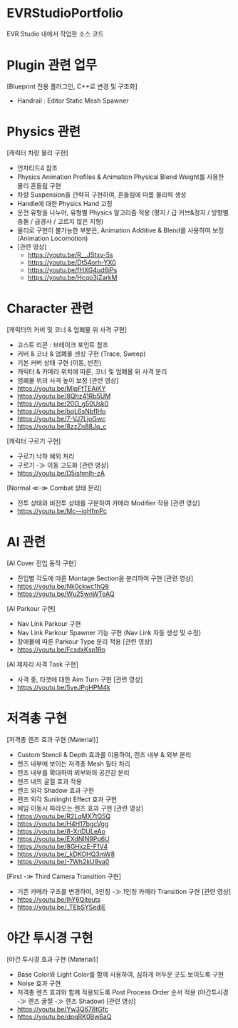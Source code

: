 # EVRStudioPortfolio
EVR Studio 내에서 작업한 소스 코드


# Plugin 관련 업무
[Blueprint 전용 플러그인, C++로 변경 및 구조화]
- Handrail : Editor Static Mesh Spawner

# Physics 관련
[캐릭터 차량 물리 구현]
- 언차티드4 참조
- Physics Animation Profiles & Animation Physical Blend Weight를 사용한 물리 흔들림 구현
- 차량 Suspension을 간략히 구현하여, 흔들림에 따름 물리력 생성
- Handle에 대한 Physics Hand 고정
- 운전 유형을 나누어, 유형별 Physics 알고리즘 적용 (평지 / 급 커브&정지 / 방향별 충돌 / 급경사 / 고르지 않은 지형)
- 물리로 구현이 불가능한 부분은, Animation Additive & Blend를 사용하여 보정 (Animation Locomotion)
- [관련 영상]
  - https://youtu.be/R__JStxv-5s
  - https://youtu.be/Dt54orh-YX0
  - https://youtu.be/fHXG4ud6iPs
  - https://youtu.be/Hcqo3jZarkM


# Character 관련
[캐릭터의 커버 및 코너 & 엄폐물 위 사격 구현]
- 고스트 리콘 : 브레이크 포인트 참조
- 커버 & 코너 & 엄폐물 센싱 구현 (Trace, Sweep)
- 기본 커버 상태 구현 (이동, 반전)
- 캐릭터 & 카메라 위치에 따른, 코너 및 엄폐물 위 사격 분리
- 엄폐물 위의 사격 높이 보정
[관련 영상]
- https://youtu.be/MIpFfTEAiKY
- https://youtu.be/8Qhz41Rb5UM
- https://youtu.be/20O_g50Usk0
- https://youtu.be/bqL6sNbfIHo
- https://youtu.be/7-VJ7LjoGwc
- https://youtu.be/8zzZn88Jq_c

[캐릭터 구르기 구현]
- 구르기 낙하 예외 처리
- 구르기 -≫ 이동 고도화
[관련 영상]
- https://youtu.be/D5jshmIh-zA

[Normal ≪-≫ Combat 상태 분리]
- 전투 상태와 비전투 상태를 구분하여 카메라 Modifier 적용
[관련 영상]
- https://youtu.be/Mc--igHfmPc


# AI 관련
[AI Cover 진입 동작 구현]
- 진입별 각도에 따른 Montage Section을 분리하여 구현
[관련 영상]
- https://youtu.be/Nk0ckwc1hQ8
- https://youtu.be/Wu25wnWToAQ

[AI Parkour 구현]
- Nav Link Parkour 구현
- Nav Link Parkour Spawner 기능 구현 (Nav Link 자동 생성 및 수정)
- 장애물에 따른 Parkour Type 분리 적용
[관련 영상]
- https://youtu.be/FcsdxKsp1Ro

[AI 제자리 사격 Task 구현]
- 사격 중, 타겟에 대한 Aim Turn 구현
[관련 영상]
- https://youtu.be/5veJPgHPM4k


# 저격총 구현
[저격총 렌즈 효과 구현 (Material)]
- Custom Stencil & Depth 효과를 이용하여, 렌즈 내부 & 외부 분리
- 렌즈 내부에 보이는 저격총 Mesh 필터 처리
- 렌즈 내부를 확대하여 외부와의 공간감 분리
- 렌즈 내의 굴절 효과 적용
- 렌즈 외각 Shadow 효과 구현
- 렌즈 외각 Sunlinght Effect 효과 구현
- 에임 이동시 따라오는 렌즈 효과 구현
[관련 영상]
- https://youtu.be/R2LqMX7tQ5Q
- https://youtu.be/H4H17bgcVgg
- https://youtu.be/8-XriDULeAo
- https://youtu.be/EXdNIN9Pp6U
- https://youtu.be/8GHxzE-F1V4
- https://youtu.be/_kDKOHQ3mW8
- https://youtu.be/-7Wh2kU9va0

[First -≫ Third Camera Transition 구현]
- 기존 카메라 구조를 변경하여, 3인칭 -≫ 1인칭 카메라 Transition 구현
[관련 영상]
- https://youtu.be/IhY6Qjteuts
- https://youtu.be/_TEbSYSedjE


# 야간 투시경 구현
[야간 투시경 효과 구현 (Material)]
- Base Color와 Light Color를 함께 사용하여, 심하게 어두운 곳도 보이도록 구현
- Noise 효과 구현
- 저격총 렌즈 효과와 함께 적용되도록 Post Process Order 순서 적용 (야간투시경 -≫ 렌즈 굴절 -≫ 렌즈 Shadow)
[관련 영상]
- https://youtu.be/Yw3Q678tGfc
- https://youtu.be/dpqRK0Bw6aQ
